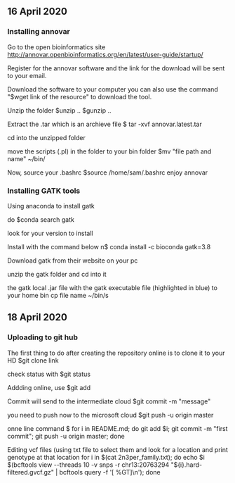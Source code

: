
## 16 April 2020 ##

### Installing annovar ###


Go to the open bioinformatics site
http://annovar.openbioinformatics.org/en/latest/user-guide/startup/

Register for the annovar software and the link for the download will be sent to your email. 

Download the software to your computer 
you can also use the command "$wget link of the resource" to download the tool. 

Unzip the folder 
$unzip ..
$gunzip ..

Extract the .tar which is an archieve file
$ tar -xvf annovar.latest.tar

cd into the unzipped folder

move the scripts (.pl) in the folder to your bin folder 
$mv "file path and name" ~/bin/

Now, source your .bashrc 
$source /home/sam/.bashrc
enjoy annovar

 
### Installing GATK tools ###
Using anaconda to install gatk

do 
$conda search gatk

look for your version to install

Install with the command below 
n$ conda install -c bioconda gatk=3.8

Download gatk from their website on your pc

unzip the gatk folder and cd into it

the gatk local .jar file with the gatk executable file (highlighted in blue) to your home bin
cp file name ~/bin/s





## 18 April 2020 ##
### Uploading to git hub ###

The first thing to do after creating the repository online is to clone it to your HD
$git clone link

check status with 
$git status

Addding online, use 
$git add 

Commit will send to the intermediate cloud 
$git commit -m "message"


you need to push now to the microsoft cloud 
$git push -u origin master 




onne line command 
$ for i in README.md; do git add $i; git commit -m "first commit"; git push -u origin master; done



Editing vcf files (using txt file to select them and look for a location and print genotype at that location 
for i in $(cat 2n3per_family.txt); do echo $i $(bcftools view --threads 10 -v snps -r chr13:20763294 "${i}.hard-filtered.gvcf.gz" | bcftools query -f '[ %GT]\n'); done
